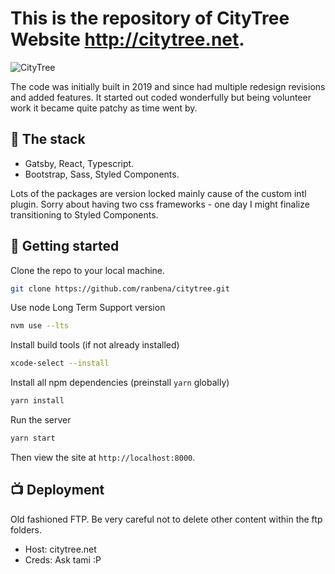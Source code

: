 # This is the repository of CityTree Website <http://citytree.net>.

![CityTree](https://raw.githubusercontent.com/ranbena/citytree/main/preview.png)

The code was initially built in 2019 and since had multiple redesign revisions and added features.
It started out coded wonderfully but being volunteer work it became quite patchy as time went by.

## 🔧 The stack

- Gatsby, React, Typescript.
- Bootstrap, Sass, Styled Components.

Lots of the packages are version locked mainly cause of the custom intl plugin.
Sorry about having two css frameworks - one day I might finalize transitioning to Styled Components.

## 🚀 Getting started

Clone the repo to your local machine.

```sh
git clone https://github.com/ranbena/citytree.git
```

Use node Long Term Support version

```sh
nvm use --lts
```

Install build tools (if not already installed)

```sh
xcode-select --install
```

Install all npm dependencies (preinstall `yarn` globally)

```sh
yarn install
```

Run the server

```sh
yarn start
```

Then view the site at `http://localhost:8000`.

## 📺 Deployment

Old fashioned FTP. Be very careful not to delete other content within the ftp folders.

- Host: citytree.net
- Creds: Ask tami :P
